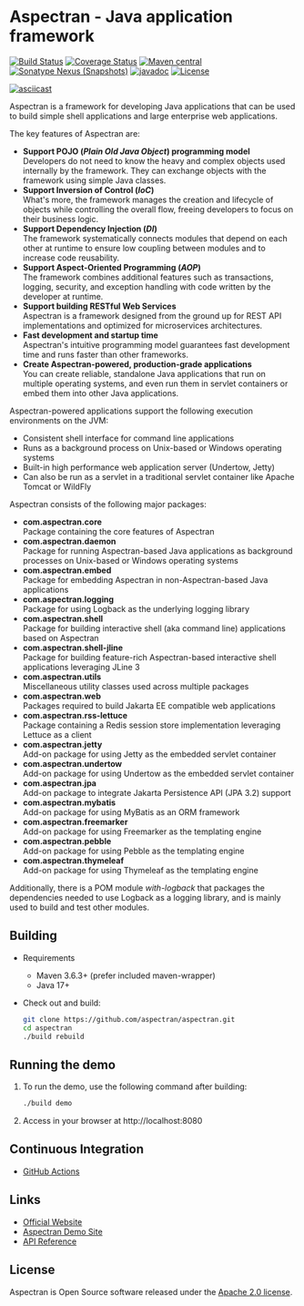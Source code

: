 # Aspectran - Java application framework

[![Build Status](https://github.com/aspectran/aspectran/workflows/Java%20CI/badge.svg)](https://github.com/aspectran/aspectran/actions?query=workflow%3A%22Java+CI%22)
[![Coverage Status](https://coveralls.io/repos/github/aspectran/aspectran/badge.svg?branch=master)](https://coveralls.io/github/aspectran/aspectran?branch=master)
[![Maven central](https://maven-badges.herokuapp.com/maven-central/com.aspectran/aspectran-project/badge.svg)](https://maven-badges.herokuapp.com/maven-central/com.aspectran/aspectran-project)
[![Sonatype Nexus (Snapshots)](https://img.shields.io/nexus/s/https/oss.sonatype.org/com.aspectran/aspectran-project.svg)](https://oss.sonatype.org/content/repositories/snapshots/com/aspectran/aspectran-project/)
[![javadoc](https://javadoc.io/badge2/com.aspectran/aspectran-all/javadoc.svg)](https://javadoc.io/doc/com.aspectran/aspectran-all)
[![License](https://img.shields.io/:license-apache-brightgreen.svg)](https://www.apache.org/licenses/LICENSE-2.0.html)

[![asciicast](https://asciinema.org/a/325210.png)](https://asciinema.org/a/325210)

Aspectran is a framework for developing Java applications that can be used to build simple shell applications and large enterprise web applications.

The key features of Aspectran are:

* **Support POJO (*Plain Old Java Object*) programming model**  
  Developers do not need to know the heavy and complex objects used internally by the framework. They can exchange objects with the framework using simple Java classes.
* **Support Inversion of Control (*IoC*)**  
  What's more, the framework manages the creation and lifecycle of objects while controlling the overall flow, freeing developers to focus on their business logic.
* **Support Dependency Injection (*DI*)**  
  The framework systematically connects modules that depend on each other at runtime to ensure low coupling between modules and to increase code reusability.
* **Support Aspect-Oriented Programming (*AOP*)**  
  The framework combines additional features such as transactions, logging, security, and exception handling with code written by the developer at runtime.
* **Support building RESTful Web Services**  
  Aspectran is a framework designed from the ground up for REST API implementations and optimized for microservices architectures.
* **Fast development and startup time**  
  Aspectran's intuitive programming model guarantees fast development time and runs faster than other frameworks.
* **Create Aspectran-powered, production-grade applications**  
  You can create reliable, standalone Java applications that run on multiple operating systems, and even run them in servlet containers or embed them into other Java applications.

Aspectran-powered applications support the following execution environments on the JVM:

* Consistent shell interface for command line applications
* Runs as a background process on Unix-based or Windows operating systems
* Built-in high performance web application server (Undertow, Jetty)
* Can also be run as a servlet in a traditional servlet container like Apache Tomcat or WildFly

Aspectran consists of the following major packages:

* **com.aspectran.core**  
  Package containing the core features of Aspectran
* **com.aspectran.daemon**  
  Package for running Aspectran-based Java applications as background processes on Unix-based or Windows operating systems
* **com.aspectran.embed**  
  Package for embedding Aspectran in non-Aspectran-based Java applications
* **com.aspectran.logging**  
  Package for using Logback as the underlying logging library
* **com.aspectran.shell**  
  Package for building interactive shell (aka command line) applications based on Aspectran
* **com.aspectran.shell-jline**  
  Package for building feature-rich Aspectran-based interactive shell applications leveraging JLine 3
* **com.aspectran.utils**  
  Miscellaneous utility classes used across multiple packages
* **com.aspectran.web**  
  Packages required to build Jakarta EE compatible web applications
* **com.aspectran.rss-lettuce**  
  Package containing a Redis session store implementation leveraging Lettuce as a client
* **com.aspectran.jetty**  
  Add-on package for using Jetty as the embedded servlet container
* **com.aspectran.undertow**  
  Add-on package for using Undertow as the embedded servlet container
* **com.aspectran.jpa**  
  Add-on package to integrate Jakarta Persistence API (JPA 3.2) support
* **com.aspectran.mybatis**  
  Add-on package for using MyBatis as an ORM framework
* **com.aspectran.freemarker**  
  Add-on package for using Freemarker as the templating engine
* **com.aspectran.pebble**  
  Add-on package for using Pebble as the templating engine
* **com.aspectran.thymeleaf**  
  Add-on package for using Thymeleaf as the templating engine

Additionally, there is a POM module *with-logback* that packages the dependencies needed to use Logback as a 
logging library, and is mainly used to build and test other modules.

## Building

- Requirements
  * Maven 3.6.3+ (prefer included maven-wrapper)
  * Java 17+

- Check out and build:
  ```sh
  git clone https://github.com/aspectran/aspectran.git
  cd aspectran
  ./build rebuild
  ```

## Running the demo

1) To run the demo, use the following command after building:
   ```sh
   ./build demo
   ```
2) Access in your browser at http://localhost:8080

## Continuous Integration

* [GitHub Actions](https://github.com/aspectran/aspectran/actions)

## Links

* [Official Website](https://aspectran.com/)
* [Aspectran Demo Site](https://public.aspectran.com/)
* [API Reference](https://javadoc.io/doc/com.aspectran/aspectran-all)

## License

Aspectran is Open Source software released under the [Apache 2.0 license](http://www.apache.org/licenses/LICENSE-2.0).
